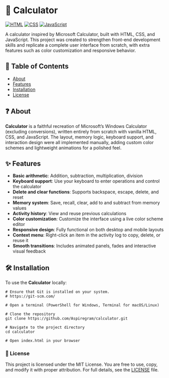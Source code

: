 # 🧮 Calculator

[![HTML](https://img.shields.io/badge/HTML-%23E34F26.svg?logo=html5&logoColor=white)](https://github.com/topics/html5)
[![CSS](https://img.shields.io/badge/CSS-1572B6?logo=css3&logoColor=fff)](https://github.com/topics/css3)
[![JavaScript](https://img.shields.io/badge/JavaScript-F7DF1E?logo=javascript&logoColor=000)](https://github.com/topics/javascript)

A calculator inspired by Microsoft Calculator, built with HTML, CSS, and JavaScript. This project was created to strengthen front-end development skills and replicate a complete user interface from scratch, with extra features such as color customization and responsive behavior.

## 📖 Table of Contents

- [About](#-about)
- [Features](#-features)
- [Installation](#️-installation)
- [License](#-license)

## ❓ About

**Calculator** is a faithful recreation of Microsoft’s Windows Calculator (excluding conversions), written entirely from scratch with vanilla HTML, CSS, and JavaScript. The layout, memory logic, keyboard support, and interaction design were all implemented manually, adding custom color schemes and lightweight animations for a polished feel.

## ✨ Features

- **Basic arithmetic**: Addition, subtraction, multiplication, division
- **Keyboard support**: Use your keyboard to enter operations and control the calculator
- **Delete and clear functions**: Supports backspace, escape, delete, and reset
- **Memory system**: Save, recall, clear, add to and subtract from memory values
- **Activity history**: View and reuse previous calculations
- **Color customization**: Customize the interface using a live color scheme editor
- **Responsive design**: Fully functional on both desktop and mobile layouts
- **Context menu**: Right-click an item in the activity log to copy, delete, or reuse it
- **Smooth transitions**: Includes animated panels, fades and interactive visual feedback

## 🛠️ Installation

To use the **Calculator** locally:

```shell
# Ensure that Git is installed on your system.
# https://git-scm.com/

# Open a terminal (PowerShell for Windows, Terminal for macOS/Linux)

# Clone the repository
git clone https://github.com/Aspiregram/calculator.git

# Navigate to the project directory
cd calculator

# Open index.html in your browser
```

### 📜 License

This project is licensed under the MIT License. You are free to use, copy, and modify it with proper attribution. For full details, see the [LICENSE](LICENSE) file.

